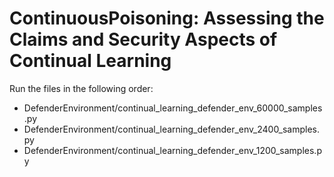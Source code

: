 # ContinuousPoisoning: Assessing the Claims and Security Aspects of Continual Learning
Run the files in the following order:
- DefenderEnvironment/continual_learning_defender_env_60000_samples.py
- DefenderEnvironment/continual_learning_defender_env_2400_samples.py
- DefenderEnvironment/continual_learning_defender_env_1200_samples.py

